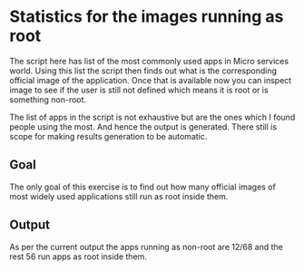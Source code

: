 # Statistics for the images running as root

The script here has list of the most commonly used apps in Micro services world. Using this list the script then finds out what is the corresponding official image of the application. Once that is available now you can inspect image to see if the user is still not defined which means it is root or is something non-root.

The list of apps in the script is not exhaustive but are the ones which I found people using the most. And hence the output is generated. There still is scope for making results generation to be automatic.

## Goal

The only goal of this exercise is to find out how many official images of most widely used applications still run as root inside them.

## Output

As per the current output the apps running as non-root are 12/68 and the rest 56 run apps as root inside them.
